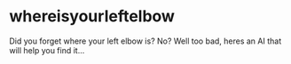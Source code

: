 # whereisyourleftelbow
Did you forget where your left elbow is? No? Well too bad, heres an AI that will help you find it...
